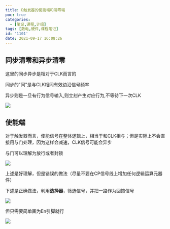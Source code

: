 ```yaml
---
title: D触发器的使能端和清零端
poc: true
categories:
  - [笔记,课程,计组]
tags: [数电,硬件,课程笔记]
id: '1101'
date: 2021-09-17 16:08:26
---
```


## 同步清零和异步清零

这里的同步异步是相对于CLK而言的

同步的"同"是与CLK相同有效边沿信号频率

异步则是一旦有行为信号输入,则立刻产生对应行为,不等待下一次CLK

![](https://www.ksroido.art/wp-content/uploads/2021/09/image-70.png)

## 使能端

对于触发器而言，使能信号在整体逻辑上，相当于和CLK相与；但是实际上不会直接用与门处理，因为这样会减速，CLK信号可能会异步

与门可以理解为放行或者封锁

![](https://www.ksroido.art/wp-content/uploads/2021/09/image-67.png)

上述是好理解，但是错误的做法（尽量不要在CP信号线上增加任何逻辑运算元器件）

下述是正确做法，利用**选择器**，筛选信号，并把一路作为回馈信号

![](https://raw.githubusercontent.com/Valkierja/ALLPIC/main/img/202303172057722.png)

但只需要简单画为En引脚就行

![](https://www.ksroido.art/wp-content/uploads/2021/09/image-69.png)